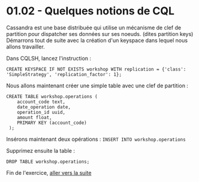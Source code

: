 # 01.02 - Quelques notions de CQL

Cassandra est une base distribuée qui utilise un mécanisme de clef de partition pour dispatcher ses données sur ses noeuds. (dites partition keys)
Démarrons tout de suite avec la création d'un keyspace dans lequel nous allons travailler.

Dans CQLSH, lancez l'instruction :

```
CREATE KEYSPACE IF NOT EXISTS workshop WITH replication = {'class': 'SimpleStrategy', 'replication_factor': 1};
```

Nous allons maintenant créer une simple table avec une clef de partition :


```
CREATE TABLE workshop.operations (
    account_code text,
    date_operation date,
    operation_id uuid,
    amount float,
    PRIMARY KEY (account_code)
 );
 ```
 
 Insérons maintenant deux opérations :
 `INSERT INTO workshop.operations `

Supprimez ensuite la table :
```
DROP TABLE workshop.operations;
```


Fin de l'exercice, [aller vers la suite](01.03.CC.md)
